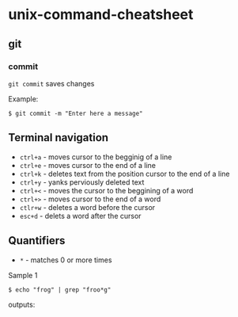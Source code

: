 # unix-command-cheatsheet

## git

### commit

`git commit` saves changes

Example:
```console
$ git commit -m "Enter here a message"
```
## Terminal navigation
- `ctrl+a` - moves cursor to the begginig of a line
- `ctrl+e` - moves cursor to the end of a line
- `ctrl+k` - deletes text from the position cursor to the end of a line
- `ctrl+y` - yanks perviously deleted text
- `ctrl+<` - moves the cursor to the beggining of a word
- `ctrl+>` - moves cursor to the end of a word
- `ctlr+w` - deletes a word before the cursor
- `esc+d` - delets a word after the cursor
## Quantifiers
- `*` - matches 0 or more times

Sample 1
```console
$ echo "frog" | grep "froo*g"
```
outputs:
